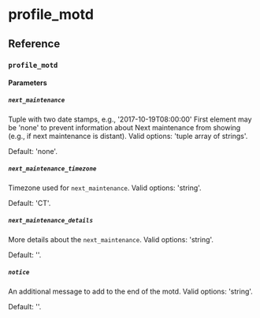 # profile_motd

## Reference

### `profile_motd`

#### Parameters

##### `next_maintenance`

Tuple with two date stamps, e.g., '2017-10-19T08:00:00'
First element may be 'none' to prevent information about Next 
maintenance from showing (e.g., if next maintenance is distant).
Valid options: 'tuple array of strings'.

Default: 'none'.

##### `next_maintenance_timezone`

Timezone used for `next_maintenance`. Valid options: 'string'.

Default: 'CT'.

##### `next_maintenance_details`

More details about the `next_maintenance`. Valid options: 'string'.

Default: ''.

##### `notice`

An additional message to add to the end of the motd. Valid options: 'string'.

Default: ''.
